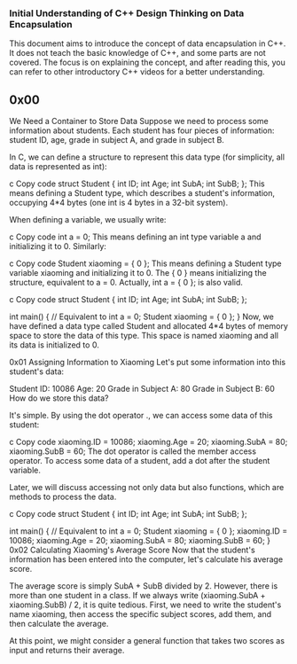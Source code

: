 
### Initial Understanding of C++ Design Thinking on Data Encapsulation
This document aims to introduce the concept of data encapsulation in C++. It does not teach the basic knowledge of C++, and some parts are not covered. The focus is on explaining the concept, and after reading this, you can refer to other introductory C++ videos for a better understanding.

## 0x00 
We Need a Container to Store Data
Suppose we need to process some information about students. Each student has four pieces of information: student ID, age, grade in subject A, and grade in subject B.

In C, we can define a structure to represent this data type (for simplicity, all data is represented as int):

c
Copy code
struct Student {
    int ID;
    int Age;
    int SubA;
    int SubB;
};
This means defining a Student type, which describes a student's information, occupying 4*4 bytes (one int is 4 bytes in a 32-bit system).

When defining a variable, we usually write:

c
Copy code
int a = 0;
This means defining an int type variable a and initializing it to 0. Similarly:

c
Copy code
Student xiaoming = { 0 };
This means defining a Student type variable xiaoming and initializing it to 0. The { 0 } means initializing the structure, equivalent to a = 0. Actually, int a = { 0 }; is also valid.

c
Copy code
struct Student {
    int ID;
    int Age;
    int SubA;
    int SubB;
};

int main() {
    // Equivalent to int a = 0;
    Student xiaoming = { 0 };
}
Now, we have defined a data type called Student and allocated 4*4 bytes of memory space to store the data of this type. This space is named xiaoming and all its data is initialized to 0.

0x01 Assigning Information to Xiaoming
Let's put some information into this student's data:

Student ID: 10086
Age: 20
Grade in Subject A: 80
Grade in Subject B: 60
How do we store this data?

It's simple. By using the dot operator ., we can access some data of this student:

c
Copy code
xiaoming.ID = 10086;
xiaoming.Age = 20;
xiaoming.SubA = 80;
xiaoming.SubB = 60;
The dot operator is called the member access operator. To access some data of a student, add a dot after the student variable.

Later, we will discuss accessing not only data but also functions, which are methods to process the data.

c
Copy code
struct Student {
    int ID;
    int Age;
    int SubA;
    int SubB;
};

int main() {
    // Equivalent to int a = 0;
    Student xiaoming = { 0 };
    xiaoming.ID = 10086;
    xiaoming.Age = 20;
    xiaoming.SubA = 80;
    xiaoming.SubB = 60;
}
0x02 Calculating Xiaoming's Average Score
Now that the student's information has been entered into the computer, let's calculate his average score.

The average score is simply SubA + SubB divided by 2. However, there is more than one student in a class. If we always write (xiaoming.SubA + xiaoming.SubB) / 2, it is quite tedious. First, we need to write the student's name xiaoming, then access the specific subject scores, add them, and then calculate the average.

At this point, we might consider a general function that takes two scores as input and returns their average.
